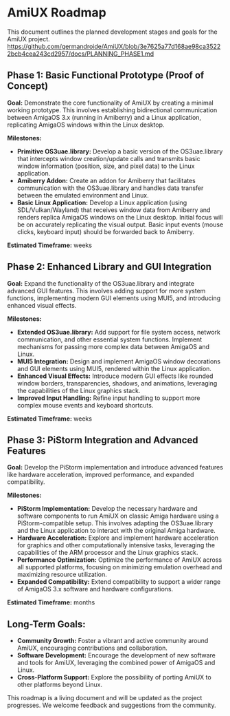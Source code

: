 # AmiUX Roadmap

This document outlines the planned development stages and goals for the AmiUX project. https://github.com/germandroide/AmiUX/blob/3e7625a77d168ae98ca35222bcb4cea243cd2957/docs/PLANNING_PHASE1.md

## Phase 1: Basic Functional Prototype (Proof of Concept)

**Goal:** Demonstrate the core functionality of AmiUX by creating a minimal working prototype.  This involves establishing bidirectional communication between AmigaOS 3.x (running in Amiberry) and a Linux application, replicating AmigaOS windows within the Linux desktop.

**Milestones:**

* **Primitive OS3uae.library:**  Develop a basic version of the OS3uae.library that intercepts window creation/update calls and transmits basic window information (position, size, and pixel data) to the Linux application.
* **Amiberry Addon:**  Create an addon for Amiberry that facilitates communication with the OS3uae.library and handles data transfer between the emulated environment and Linux.
* **Basic Linux Application:**  Develop a Linux application (using SDL/Vulkan/Wayland) that receives window data from Amiberry and renders replica AmigaOS windows on the Linux desktop.  Initial focus will be on accurately replicating the visual output. Basic input events (mouse clicks, keyboard input) should be forwarded back to Amiberry.

**Estimated Timeframe:** weeks


## Phase 2: Enhanced Library and GUI Integration

**Goal:**  Expand the functionality of the OS3uae.library and integrate advanced GUI features.  This involves adding support for more system functions, implementing modern GUI elements using MUI5, and introducing enhanced visual effects.

**Milestones:**

* **Extended OS3uae.library:** Add support for file system access, network communication, and other essential system functions.  Implement mechanisms for passing more complex data between AmigaOS and Linux.
* **MUI5 Integration:**  Design and implement AmigaOS window decorations and GUI elements using MUI5, rendered within the Linux application.
* **Enhanced Visual Effects:**  Introduce modern GUI effects like rounded window borders, transparencies, shadows, and animations, leveraging the capabilities of the Linux graphics stack.
* **Improved Input Handling:**  Refine input handling to support more complex mouse events and keyboard shortcuts.

**Estimated Timeframe:** weeks


## Phase 3: PiStorm Integration and Advanced Features

**Goal:**  Develop the PiStorm implementation and introduce advanced features like hardware acceleration, improved performance, and expanded compatibility.

**Milestones:**

* **PiStorm Implementation:**  Develop the necessary hardware and software components to run AmiUX on classic Amiga hardware using a PiStorm-compatible setup.  This involves adapting the OS3uae.library and the Linux application to interact with the original Amiga hardware.
* **Hardware Acceleration:**  Explore and implement hardware acceleration for graphics and other computationally intensive tasks, leveraging the capabilities of the ARM processor and the Linux graphics stack.
* **Performance Optimization:**  Optimize the performance of AmiUX across all supported platforms, focusing on minimizing emulation overhead and maximizing resource utilization.
* **Expanded Compatibility:**  Extend compatibility to support a wider range of AmigaOS 3.x software and hardware configurations.

**Estimated Timeframe:** months



## Long-Term Goals:

* **Community Growth:** Foster a vibrant and active community around AmiUX, encouraging contributions and collaboration.
* **Software Development:** Encourage the development of new software and tools for AmiUX, leveraging the combined power of AmigaOS and Linux.
* **Cross-Platform Support:**  Explore the possibility of porting AmiUX to other platforms beyond Linux.


This roadmap is a living document and will be updated as the project progresses.  We welcome feedback and suggestions from the community.
